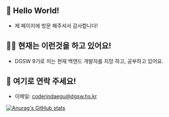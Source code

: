 ## 👋 Hello World!
* 제 페이지에 방문 해주셔서 감사합니다!
## 🧑‍💻 현재는 이런것을 하고 있어요!
* DGSW 9기로 저는 현재 백앤드 개발자를 지망 하고, 공부하고 있어요.
## 📝 여기로 연락 주세요!
* 이메일: <coderindaegu@dgsw.hs.kr>

[![Anurag's GitHub stats](https://github-readme-stats.vercel.app/api?username=Ingrsso)](https://github.com/anuraghazra/github-readme-stats)
